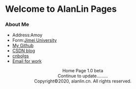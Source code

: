# Welcome to AlanLin Pages

### About Me


+ Address:Amoy
+ Form:[Jimei University](https://www.jmu.edu.cn/)
+ [My Github](https://github.com/Github-Lsd)
+ [CSDN blog](https://blog.csdn.net/weixin_44429264)
+ [cnbolgs](https://www.cnblogs.com/blogs-lin/)
+ [Email for work](work.alanlin@gmail.com)


<center>Home Page 1.0 beta</center> 
<center>Continue to update.........</center>
<center> Copyright©2020, alanlin.cn. All rights reserved.</center>
